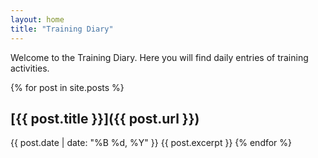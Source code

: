 ```yaml
---
layout: home
title: "Training Diary"
---
```

Welcome to the Training Diary. Here you will find daily entries of training activities.

{% for post in site.posts %}
## [{{ post.title }}]({{ post.url }})
{{ post.date | date: "%B %d, %Y" }}
{{ post.excerpt }}
{% endfor %}
